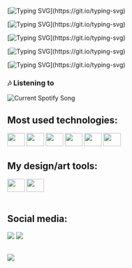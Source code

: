 


<div>
    
[![Typing SVG](https://readme-typing-svg.demolab.com/?duration=1500&size=30&font=VT323&repeat=false&color=ff9d9d&lines=---------------------;)](https://git.io/typing-svg)

</div>
<div>

[![Typing SVG](https://readme-typing-svg.demolab.com/?duration=1500&size=30&font=VT323&repeat=false&color=ff9d9d&lines=Welcome+to+my+profile!;)](https://git.io/typing-svg)

</div>
<div>
    
[![Typing SVG](https://readme-typing-svg.demolab.com/?duration=1500&size=30&font=VT323&repeat=false&color=ff9d9d&lines=---------------------;)](https://git.io/typing-svg)

</div>


    
[![Typing SVG](https://readme-typing-svg.demolab.com/?duration=5000&font=VT323&repeat=false&color=ffb7b7&lines=•+Front-end+developer+🌸;)](https://git.io/typing-svg)


[![Typing SVG](https://readme-typing-svg.demolab.com/?duration=6000&font=VT323&repeat=false&color=FFC0CB&lines=•+Artist+/+Designer+🌸;)](https://git.io/typing-svg)










<h3 align="">🎶 Listening to</h3>
<img src="https://spotify-readme-a5cp7p7tn-l00utop.vercel.app/api?theme=dark&scan=true" alt="Current Spotify Song">





<div style="display: inline_block">
  <h2 >Most used technologies: </h2>
  <div >
  <img   height="30" width="40" src="https://cdn.jsdelivr.net/gh/devicons/devicon/icons/html5/html5-original.svg"/>
  <img   height="30" width="40" src="https://cdn.jsdelivr.net/gh/devicons/devicon/icons/css3/css3-original.svg"/>
  <img   height="30" width="40" src="https://cdn.jsdelivr.net/gh/devicons/devicon/icons/react/react-original.svg"/>
  <img   height="30" width="40" src="https://cdn.jsdelivr.net/gh/devicons/devicon/icons/javascript/javascript-original.svg"/>
  <img   height="30" width="40" src="https://cdn.jsdelivr.net/gh/devicons/devicon/icons/mysql/mysql-original.svg"/>
  <img   height="30" width="40" src="https://cdn.jsdelivr.net/gh/devicons/devicon/icons/python/python-original.svg"/>
  </div>
</div>
<div style="display: inline_block">
  <h2 >My design/art tools: </h2>
  <div >
  <img   height="30" width="40" src="https://cdn.jsdelivr.net/gh/devicons/devicon/icons/illustrator/illustrator-plain.svg"/>
  <img   height="30" width="40" src="https://cdn.jsdelivr.net/gh/devicons/devicon/icons/photoshop/photoshop-plain.svg"/>
  </div>
</div>
<br/>
<div >
<h2>Social media: </h2>
    <a href="https://www.instagram.com/lotusonly_/"><img src="https://img.shields.io/badge/Instagram-E4405F?style=for-the-badge&logo=instagram&logoColor=white" ></a>
    <a href="https://open.spotify.com/user/lm4o2na5afi0u5vww6wwnyadr"><img src="https://img.shields.io/badge/Spotify-1ED760?&style=for-the-badge&logo=spotify&logoColor=white" ></a>

</div>

<br/>



<div >
    
![](https://komarev.com/ghpvc/?username=L00utop&style=flat-plastic&color=ff69b4)

</div>

